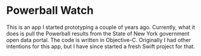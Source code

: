 # Powerball Watch
This is an app I started prototyping a couple of years ago.  Currently, what it does is pull the Powerball results from the State of New York government open data portal.  The code is written in Objective-C.  Originally I had other intentions for this app, but I have since started a fresh Swift project for that.
